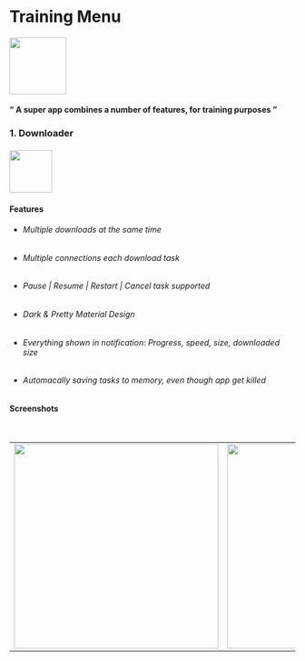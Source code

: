 # Training Menu
#### <img width="100" height="100" src="https://user-images.githubusercontent.com/33343210/62772336-72e03580-bac9-11e9-8984-92012ee9f337.png"/>
**“ A super app combines a number of features, for training purposes ”**

### 1. Downloader
#### <img width="75" height="75" src="https://user-images.githubusercontent.com/33343210/62772265-488e7800-bac9-11e9-8868-84e11f84d39f.png"/>
#### Features
- ###### Multiple downloads at the same time
- ###### Multiple connections each download task
- ###### Pause | Resume | Restart | Cancel task supported
- ###### Dark & Pretty Material Design
- ###### Everything shown in notification: Progress, speed, size, downloaded size
- ###### Automacally saving tasks to memory, even though app get killed
#### Screenshots
</br>
<div align="center">
   <table align="center" border="0" >
  <tr>
    <td>
<img width="360"
src="https://user-images.githubusercontent.com/33343210/62772782-a7082600-baca-11e9-8a38-14e37750cb51.png"/>
     <td> <img width="360"
src="https://user-images.githubusercontent.com/33343210/62772937-0d8d4400-bacb-11e9-855b-9eead37ccc48.png"/></td>
     <td> <img width="360"
src="https://user-images.githubusercontent.com/33343210/62772876-e9c9fe00-baca-11e9-8bca-ebe9feee101a.png"/></td>
     
  </table>
  </div>
</br>

